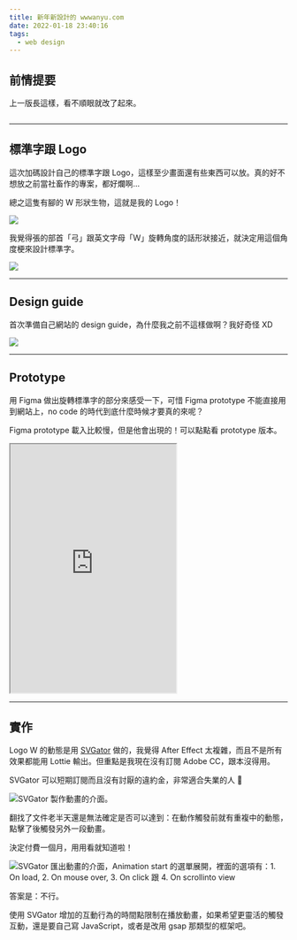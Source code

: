 ```yaml
---
title: 新年新設計的 wwwanyu.com
date: 2022-01-18 23:40:16
tags:
  - web design
---
```


## 前情提要

上一版長這樣，看不順眼就改了起來。

<img loading="lazy" class="img-fluid" src="previous-wwwanyu.png" alt="">

---

## 標準字跟 Logo

這次加碼設計自己的標準字跟 Logo，這樣至少畫面還有些東西可以放。真的好不想放之前當社畜作的專案，都好爛啊...

總之這隻有腳的 W 形狀生物，這就是我的 Logo！

<img loading="lazy" class="img-fluid" src="w.svg">

我覺得張的部首「弓」跟英文字母「Ｗ」旋轉角度的話形狀接近，就決定用這個角度梗來設計標準字。

<img loading="lazy" style="max-width:400px;" src="https://media.giphy.com/media/9dtU5iPNIjczt9GUyT/giphy.gif">

---

## Design guide

首次準備自己網站的 design guide，為什麼我之前不這樣做啊？我好奇怪 XD

<img loading="lazy" class="img-fluid" src="design-guide.png">

---

## Prototype

用 Figma 做出旋轉標準字的部分來感受一下，可惜 Figma prototype 不能直接用到網站上，no code 的時代到底什麼時候才要真的來呢？

Figma prototype 載入比較慢，但是他會出現的！可以點點看 prototype 版本。

<iframe height="450" src="https://www.figma.com/embed?embed_host=share&url=https%3A%2F%2Fwww.figma.com%2Fproto%2Fs2wsMROxkRmPFSkijyzuQZ%2Fwwwanyu.com%3Fnode-id%3D9%253A7%26scaling%3Dscale-down%26page-id%3D0%253A1" allowfullscreen></iframe>

---

## 實作

Logo W 的動態是用 <a href="https://www.svgator.com/" class="external-link" rel="external nofollow">SVGator</a> 做的，我覺得 After Effect 太複雜，而且不是所有效果都能用 Lottie 輸出。但重點是我現在沒有訂閱 Adobe CC，跟本沒得用。

SVGator 可以短期訂閱而且沒有討厭的違約金，非常適合失業的人 🙈

<img loading="lazy" class="img-fluid" src="svgator.png" alt="SVGator 製作動畫的介面。">

翻找了文件老半天還是無法確定是否可以達到：在動作觸發前就有重複中的動態，點擊了後觸發另外一段動畫。

決定付費一個月，用用看就知道啦！

<img loading="lazy" class="img-fluid" src="svgator-export.png" alt="SVGator 匯出動畫的介面，Animation start 的選單展開，裡面的選項有：1. On load, 2. On mouse over, 3. On click 跟 4. On scrollinto view">

答案是：不行。

使用 SVGator 增加的互動行為的時間點限制在播放動畫，如果希望更靈活的觸發互動，還是要自己寫 JavaScript，或者是改用 gsap 那類型的框架吧。
